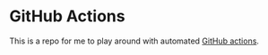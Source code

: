 # GitHub Actions

This is a repo for me to play around with automated [GitHub actions](https://docs.github.com/en/actions/learn-github-actions/introduction-to-github-actions).
